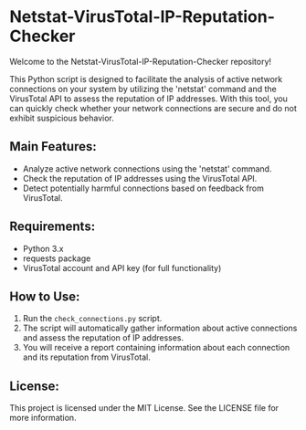 # Netstat-VirusTotal-IP-Reputation-Checker

Welcome to the Netstat-VirusTotal-IP-Reputation-Checker repository!

This Python script is designed to facilitate the analysis of active network connections on your system by utilizing the 'netstat' command and the VirusTotal API to assess the reputation of IP addresses. With this tool, you can quickly check whether your network connections are secure and do not exhibit suspicious behavior.

## Main Features:
- Analyze active network connections using the 'netstat' command.
- Check the reputation of IP addresses using the VirusTotal API.
- Detect potentially harmful connections based on feedback from VirusTotal.

## Requirements:
- Python 3.x
- requests package
- VirusTotal account and API key (for full functionality)

## How to Use:
1. Run the `check_connections.py` script.
2. The script will automatically gather information about active connections and assess the reputation of IP addresses.
3. You will receive a report containing information about each connection and its reputation from VirusTotal.

## License:
This project is licensed under the MIT License. See the LICENSE file for more information.
